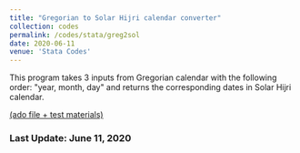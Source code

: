 ```yaml
---
title: "Gregorian to Solar Hijri calendar converter"
collection: codes
permalink: /codes/stata/greg2sol
date: 2020-06-11
venue: 'Stata Codes'
---
```


This program takes 3 inputs from Gregorian calendar with the following order: "year, month, day" and returns the corresponding dates in Solar Hijri calendar.

[(ado file + test materials)](https://www.dropbox.com/sh/scfv8eaz2kb9cf9/AACDmVCzdt8a-qZ-BreqavsBa?dl=0)

### Last Update: June 11, 2020
